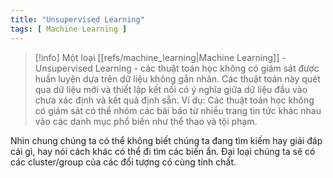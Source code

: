 ```yaml
---
title: "Unsupervised Learning"
tags: [ Machine Learning ]
---
```


> [!info]
> Một loại [[refs/machine_learning|Machine Learning]] - Unsupervised Learning - các thuật toán học không có giám sát được huấn luyện dựa trên dữ liệu không gắn nhãn. Các thuật toán này quét qua dữ liệu mới và thiết lập kết nối có ý nghĩa giữa dữ liệu đầu vào chưa xác định và kết quả định sẵn. Ví dụ: Các thuật toán học không có giám sát có thể nhóm các bài báo từ nhiều trang tin tức khác nhau vào các danh mục phổ biến như thể thao và tội phạm.

Nhìn chung chúng ta có thể không biết chúng ta đang tìm kiếm hay giải đáp cái gì, hay nói cách khác có thể đi tìm các biến ẩn. Đại loại chúng ta sẽ có các cluster/group của các đối tượng có cùng tính chất.
